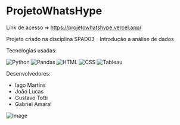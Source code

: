 # ProjetoWhatsHype

Link de acesso ➔ https://projetowhatshype.vercel.app/

Projeto criado na disciplina SPAD03 - Introdução a análise de dados

Tecnologias usadas:
<p align="left">
  <img src="https://img.shields.io/badge/python-3670A0?style=for-the-badge&logo=python&logoColor=ffdd54" alt="Python" />
  <img src="https://img.shields.io/badge/pandas-150458?style=for-the-badge&logo=pandas&logoColor=white" alt="Pandas" />
  <img src="https://img.shields.io/badge/html5-E34F26?style=for-the-badge&logo=html5&logoColor=white" alt="HTML" />
  <img src="https://img.shields.io/badge/css3-1572B6?style=for-the-badge&logo=css3&logoColor=white" alt="CSS" />
  <img src="https://img.shields.io/badge/tableau-E97627?style=for-the-badge&logo=tableau&logoColor=white" alt="Tableau" />
</p>

Desenvolvedores:

  - Iago Martins
  - João Lucas
  - Gustavo Totti
  - Gabriel Amaral

![Image](https://github.com/user-attachments/assets/c0b67a98-3459-4ad9-9dd2-2e4ffb393fba)
